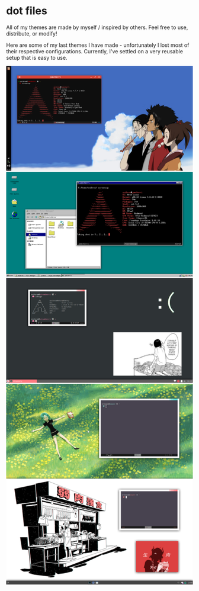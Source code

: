 # dot files

All of my themes are made by myself / inspired by others. Feel free to use, distribute, or modify!

Here are some of my last themes I have made - unfortunately I lost most of their respective configurations. Currently, I've settled on a very reusable setup that is easy to use.

![Desktop](screen/screen.png)
![Desktop](screen/screen2.png)
![Desktop](screen/screen3.png)
![daynight](screen/hnk-daynight.gif)
![meat](screen/screen5.png)
